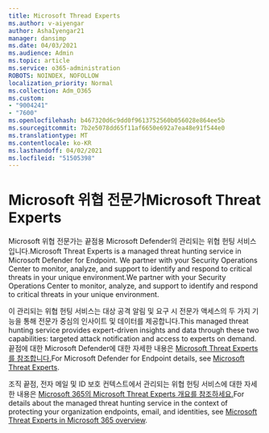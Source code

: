 ```yaml
---
title: Microsoft Thread Experts
ms.author: v-aiyengar
author: AshaIyengar21
manager: dansimp
ms.date: 04/03/2021
ms.audience: Admin
ms.topic: article
ms.service: o365-administration
ROBOTS: NOINDEX, NOFOLLOW
localization_priority: Normal
ms.collection: Adm_O365
ms.custom:
- "9004241"
- "7600"
ms.openlocfilehash: b467320d6c9dd0f9613752560b056028e864ee5b
ms.sourcegitcommit: 7b2e5078dd65f11af6650e692a7ea48e91f544e0
ms.translationtype: MT
ms.contentlocale: ko-KR
ms.lasthandoff: 04/02/2021
ms.locfileid: "51505398"
---
```

# <a name="microsoft-threat-experts"></a><span data-ttu-id="45da3-102">Microsoft 위협 전문가</span><span class="sxs-lookup"><span data-stu-id="45da3-102">Microsoft Threat Experts</span></span>

<span data-ttu-id="45da3-103">Microsoft 위협 전문가는 끝점용 Microsoft Defender의 관리되는 위협 헌팅 서비스입니다.</span><span class="sxs-lookup"><span data-stu-id="45da3-103">Microsoft Threat Experts is a managed threat hunting service in Microsoft Defender for Endpoint.</span></span>  <span data-ttu-id="45da3-104">We partner with your Security Operations Center to monitor, analyze, and support to identify and respond to critical threats in your unique environment.</span><span class="sxs-lookup"><span data-stu-id="45da3-104">We partner with your Security Operations Center to monitor, analyze, and support to identify and respond to critical threats in your unique environment.</span></span>

<span data-ttu-id="45da3-105">이 관리되는 위협 헌팅 서비스는 대상 공격 알림 및 요구 시 전문가 액세스의 두 가지 기능을 통해 전문가 중심의 인사이트 및 데이터를 제공합니다.</span><span class="sxs-lookup"><span data-stu-id="45da3-105">This managed threat hunting service provides expert-driven insights and data through these two capabilities: targeted attack notification and access to experts on demand.</span></span> <span data-ttu-id="45da3-106">끝점에 대한 Microsoft Defender에 대한 자세한 내용은 [Microsoft Threat Experts를 참조합니다.]( https://docs.microsoft.com/microsoft-365/security/defender-endpoint/microsoft-threat-experts)</span><span class="sxs-lookup"><span data-stu-id="45da3-106">For Microsoft Defender for Endpoint details, see [Microsoft Threat Experts]( https://docs.microsoft.com/microsoft-365/security/defender-endpoint/microsoft-threat-experts).</span></span>

<span data-ttu-id="45da3-107">조직 끝점, 전자 메일 및 ID 보호 컨텍스트에서 관리되는 위협 헌팅 서비스에 대한 자세한 내용은 [Microsoft 365의 Microsoft Threat Experts 개요를 참조하세요.](https://docs.microsoft.com/microsoft-365/security/mtp/microsoft-threat-experts?view=o365-worldwide)</span><span class="sxs-lookup"><span data-stu-id="45da3-107">For details about the managed threat hunting service in the context of protecting your organization endpoints, email, and identities, see [Microsoft Threat Experts in Microsoft 365 overview](https://docs.microsoft.com/microsoft-365/security/mtp/microsoft-threat-experts?view=o365-worldwide).</span></span>